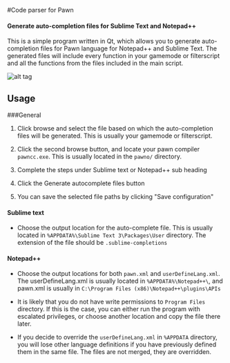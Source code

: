 #Code parser for Pawn
#### Generate auto-completion files for Sublime Text and Notepad++

This is a simple program written in Qt, which allows you to generate auto-completion files for Pawn language for Notepad++ and Sublime Text. The generated files will include every function in your gamemode or filterscript and all the functions from the files included in the main script.

![alt tag](https://dl.dropboxusercontent.com/s/2bg8ej2mjsb2z2w/CodeParser2.png)

## Usage

###General

1. Click browse and select the file based on which the auto-completion files will be generated. This is usually your gamemode or filterscript.

2. Click the second browse button, and locate your pawn compiler `pawncc.exe`. This is usually located in the `pawno/` directory.

3. Complete the steps under Sublime text or Notepad++ sub heading

4. Click the Generate autocomplete files button

5. You can save the selected file paths by clicking "Save configuration"

#### Sublime text
* Choose the output location for the auto-complete file. This is usually located in `%APPDATA%\Sublime Text 3\Packages\User` directory. The extension of the file should be `.sublime-completions`

#### Notepad++

* Choose the output locations for both `pawn.xml` and `userDefineLang.xml`. The userDefineLang.xml is usually located in `%APPDATA%\Notepad++\`, and pawn.xml is usually in `C:\Program Files (x86)\Notepad++\plugins\APIs`

* It is likely that you do not have write permissions to `Program Files` directory. If this is the case, you can either run the program with escalated privileges, or choose another location and copy the file there later.

* If you decide to override the `userDefineLang.xml` in `%APPDATA` directory, you will lose other language definitions if you have previously defined them in the same file. The files are not merged, they are overridden.